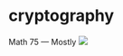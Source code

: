 # cryptography

Math 75 &mdash; Mostly <img src="https://render.githubusercontent.com/render/math?math=\color{red}{\LaTeX{}}">

